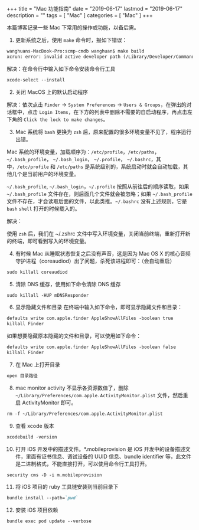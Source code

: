 +++
title = "Mac 功能指南"
date = "2019-06-17"
lastmod = "2019-06-17"
description = ""
tags = [
    "Mac"
]
categories = [
    "Mac"
]
+++

本篇博客记录一些 Mac 下常用的操作或功能，以备后需。

<!--more-->

1. 更新系统之后，使用 `make` 命令时，报如下错误：
```markdown
wanghuans-MacBook-Pro:scmp-cmdb wanghuan$ make build
xcrun: error: invalid active developer path (/Library/Developer/CommandLineTools), missing xcrun at: /Library/Developer/CommandLineTools/usr/bin/xcrun
```
解决：在命令行中输入如下命令安装命令行工具
```markdown
xcode-select --install
```

2. 关闭 MacOS 上的默认启动程序

解决：依次点击 `Finder` -> `System Preferences` -> `Users & Groups`，在弹出的对话框中，点击 `Login Items`，在下方的列表中删除不需要的自启动程序，再点击左下角的 `Click the lock to make changes`。

3. Mac 系统将 `bash` 更换为 `zsh` 后，原来配置的很多环境变量不见了，程序运行出错。

Mac 系统的环境变量，加载顺序为：`/etc/profile`，`/etc/paths`，`~/.bash_profile`， `~/.bash_login`， `~/.profile`， `~/.bashrc`，其中，`/etc/profile` 和 `/etc/paths` 是系统级别的，系统启动时就会自动加载，其他几个是当前用户的环境变量。

`~/.bash_profile`, `~/.bash_login`，`~/.profile` 按照从前往后的顺序读取，如果 `~/.bash_profile` 文件存在，则后面几个文件就会被忽略；如果 `~/.bash_profile` 文件不存在，才会读取后面的文件，以此类推。`~/.bashrc` 没有上述规则，它是 `bash` `shell` 打开的时候载入的。

解决：

使用 `zsh` 后，我们在 ~/.zshrc 文件中写入环境变量，关闭当前终端，重新打开新的终端，即可看到写入的环境变量。

4. 有时候 Mac 从睡眠状态恢复之后没有声音，这是因为 Mac OS X 的核心音频守护进程（coreaudiod）出了问题，杀死该进程即可：（会自动重启）
```markdown
sudo killall coreaudiod
```

5. 清除 DNS 缓存，使用如下命令清除 DNS 缓存
```markdown
sudo killall -HUP mDNSResponder
```

6. 显示隐藏文件和目录
在终端中输入如下命令，即可显示隐藏文件和目录：
```markdown
defaults write com.apple.finder AppleShowAllFiles -boolean true
killall Finder
```
如果想要隐藏原本隐藏的文件和目录，可以使用如下命令：
```markdown
defaults write com.apple.finder AppleShowAllFiles -boolean false 
killall Finder
```

7. 在 Mac 上打开目录
```markdown
open 目录路径
```

8. mac monitor activity 不显示各资源数值了，删除 `~/Library/Preferences/com.apple.ActivityMonitor.plist` 文件，然后重启 ActivityMonitor 即可。
```markdown
rm -f ~/Library/Preferences/com.apple.ActivityMonitor.plist
```

9. 查看 xcode 版本
```markdown
xcodebuild -version
```

10. 打开 iOS 开发中的描述文件。*.mobileprovision 是 iOS 开发中的设备描述文件，里面有证书信息、调试设备的 UUID 信息、bundle identifier 等，此文件是二进制格式，不能直接打开，可以使用命令行工具打开。
```markdown
security cms -D -i m.mobileprovision
```

11. 将 iOS 项目的 ruby 工具链安装到当前目录下
```markdown
bundle install --path=`pwd`
```

12. 安装 iOS 项目依赖
```markdown
bundle exec pod update --verbose
```